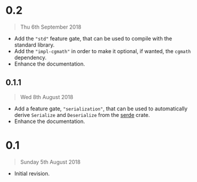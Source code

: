 # 0.2

> Thu 6th September 2018

  - Add the `"std"` feature gate, that can be used to compile with the standard library.
  - Add the `"impl-cgmath"` in order to make it optional, if wanted, the `cgmath` dependency.
  - Enhance the documentation.

## 0.1.1

> Wed 8th August 2018

  - Add a feature gate, `"serialization"`, that can be used to automatically derive `Serialize` and
    `Deserialize` from the [serde](https://crates.io/crates/serde) crate.
  - Enhance the documentation.

# 0.1

> Sunday 5th August 2018

  - Initial revision.
